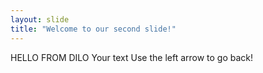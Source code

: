```yaml
---
layout: slide
title: "Welcome to our second slide!"
---
```

HELLO FROM DILO
Your text
Use the left arrow to go back!
